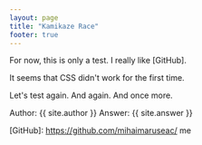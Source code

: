 ```yaml
---
layout: page
title: "Kamikaze Race"
footer: true
---
```


For now, this is only a test. I really like [GitHub].

It seems that CSS didn't work for the first time.

Let's test again. And again. And once more.

Author: {{ site.author }}
Answer: {{ site.answer }}

[GitHub]: https://github.com/mihaimaruseac/ me

